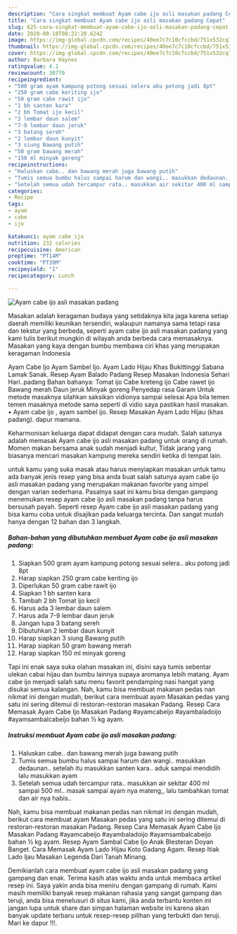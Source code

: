 ```yaml
---
description: "Cara singkat membuat Ayam cabe ijo asli masakan padang Cepat"
title: "Cara singkat membuat Ayam cabe ijo asli masakan padang Cepat"
slug: 625-cara-singkat-membuat-ayam-cabe-ijo-asli-masakan-padang-cepat
date: 2020-08-18T08:22:20.624Z
image: https://img-global.cpcdn.com/recipes/40ee7c7c10cfccbd/751x532cq70/ayam-cabe-ijo-asli-masakan-padang-foto-resep-utama.jpg
thumbnail: https://img-global.cpcdn.com/recipes/40ee7c7c10cfccbd/751x532cq70/ayam-cabe-ijo-asli-masakan-padang-foto-resep-utama.jpg
cover: https://img-global.cpcdn.com/recipes/40ee7c7c10cfccbd/751x532cq70/ayam-cabe-ijo-asli-masakan-padang-foto-resep-utama.jpg
author: Barbara Haynes
ratingvalue: 4.1
reviewcount: 30770
recipeingredient:
- "500 gram ayam kampung potong sesuai selera aku potong jadi 8pt"
- "250 gram cabe keriting ijo"
- "50 gram cabe rawit ijo"
- "1 bh santen kara"
- "2 bh Tomat ijo kecil"
- "3 lembar daun salem"
- "7-9 lembar daun jeruk"
- "3 batang sereh"
- "2 lembar daun kunyit"
- "3 siung Bawang putih"
- "50 gram bawang merah"
- "150 ml minyak goreng"
recipeinstructions:
- "Haluskan cabe.. dan bawang merah juga bawang putih"
- "Tumis semua bumbu halus sampai harum dan wangi.. masukkan dedaunan.. setelah itu masukkan santen kara.. aduk sampai mendidih lalu masukkan ayam"
- "Setelah semua udah tercampur rata.. masukkan air sekitar 400 ml sampai 500 ml.. masak sampai ayam nya mateng,, lalu tambahkan tomat dan air nya habis.."
categories:
- Recipe
tags:
- ayam
- cabe
- ijo

katakunci: ayam cabe ijo 
nutrition: 232 calories
recipecuisine: American
preptime: "PT14M"
cooktime: "PT39M"
recipeyield: "1"
recipecategory: Lunch

---
```



![Ayam cabe ijo asli masakan padang](https://img-global.cpcdn.com/recipes/40ee7c7c10cfccbd/751x532cq70/ayam-cabe-ijo-asli-masakan-padang-foto-resep-utama.jpg)

Masakan adalah keragaman budaya yang setidaknya kita jaga karena setiap daerah memiliki keunikan tersendiri, walaupun namanya sama tetapi rasa dan tekstur yang berbeda, seperti ayam cabe ijo asli masakan padang yang kami tulis berikut mungkin di wilayah anda berbeda cara memasaknya. Masakan yang kaya dengan bumbu membawa ciri khas yang merupakan keragaman Indonesia

Ayam Cabe Ijo Ayam Sambel Ijo. Ayam Lado Hijau Khas Bukittinggi Sabana Lamak Sanak. Resep Ayam Balado Padang Resep Masakan Indonesia Sehari Hari..padang Bahan bahanya: Tomat ijo Cabe kreteng ijo Cabe rawet ijo Bawang merah Daun jeruk Minyak goreng Penyedap rasa Garam Untuk metode masaknya silahkan saksikan vidionya sampai selesai Apa bila temen temen masaknya metode sama seperti di vidio saya pastikan hasil masakan. • Ayam cabe ijo , ayam sambel ijo. Resep Masakan Ayam Lado Hijau (khas padang). dapur mamana.

Keharmonisan keluarga dapat didapat dengan cara mudah. Salah satunya adalah memasak Ayam cabe ijo asli masakan padang untuk orang di rumah. Momen makan bersama anak sudah menjadi kultur, Tidak jarang yang biasanya mencari masakan kampung mereka sendiri ketika di tempat lain.

untuk kamu yang suka masak atau harus menyiapkan masakan untuk tamu ada banyak jenis resep yang bisa anda buat salah satunya ayam cabe ijo asli masakan padang yang merupakan makanan favorite yang simpel dengan varian sederhana. Pasalnya saat ini kamu bisa dengan gampang menemukan resep ayam cabe ijo asli masakan padang tanpa harus bersusah payah.
Seperti resep Ayam cabe ijo asli masakan padang yang bisa kamu coba untuk disajikan pada keluarga tercinta. Dan sangat mudah hanya dengan 12 bahan dan 3 langkah.


<!--inarticleads1-->

##### Bahan-bahan yang dibutuhkan membuat Ayam cabe ijo asli masakan padang:

1. Siapkan 500 gram ayam kampung potong sesuai selera.. aku potong jadi 8pt
1. Harap siapkan 250 gram cabe keriting ijo
1. Diperlukan 50 gram cabe rawit ijo
1. Siapkan 1 bh santen kara
1. Tambah 2 bh Tomat ijo kecil
1. Harus ada 3 lembar daun salem
1. Harus ada 7-9 lembar daun jeruk
1. Jangan lupa 3 batang sereh
1. Dibutuhkan 2 lembar daun kunyit
1. Harap siapkan 3 siung Bawang putih
1. Harap siapkan 50 gram bawang merah
1. Harap siapkan 150 ml minyak goreng


Tapi ini enak saya suka olahan masakan ini, disini saya tumis sebentar ulekan cabai hijau dan bumbu lainnya supaya aromanya lebih matang. Ayam cabe ijo menjadi salah satu menu favorit pendamping nasi hangat yang disukai semua kalangan. Nah, kamu bisa membuat makanan pedas nan nikmat ini dengan mudah, berikut cara membuat ayam Masakan pedas yang satu ini sering ditemui di restoran-restoran masakan Padang. Resep Cara Memasak Ayam Cabe Ijo Masakan Padang #ayamcabeijo #ayambaladoijo #ayamsambalcabeijo bahan ½ kg ayam. 

<!--inarticleads2-->

##### Instruksi membuat  Ayam cabe ijo asli masakan padang:

1. Haluskan cabe.. dan bawang merah juga bawang putih
1. Tumis semua bumbu halus sampai harum dan wangi.. masukkan dedaunan.. setelah itu masukkan santen kara.. aduk sampai mendidih lalu masukkan ayam
1. Setelah semua udah tercampur rata.. masukkan air sekitar 400 ml sampai 500 ml.. masak sampai ayam nya mateng,, lalu tambahkan tomat dan air nya habis..


Nah, kamu bisa membuat makanan pedas nan nikmat ini dengan mudah, berikut cara membuat ayam Masakan pedas yang satu ini sering ditemui di restoran-restoran masakan Padang. Resep Cara Memasak Ayam Cabe Ijo Masakan Padang #ayamcabeijo #ayambaladoijo #ayamsambalcabeijo bahan ½ kg ayam. Resep Ayam Sambal Cabe Ijo Anak Blesteran Doyan Banget. Cara Memasak Ayam Lado Hijau Koto Gadang Agam. Resep Itiak Lado Ijau Masakan Legenda Dari Tanah Minang. 

Demikianlah cara membuat ayam cabe ijo asli masakan padang yang gampang dan enak. Terima kasih atas waktu anda untuk membaca artikel resep ini. Saya yakin anda bisa meniru dengan gampang di rumah. Kami masih memiliki banyak resep makanan rahasia yang sangat gampang dan teruji, anda bisa menelusuri di situs kami, jika anda terbantu konten ini jangan lupa untuk share dan simpan halaman website ini karena akan banyak update terbaru untuk resep-resep pilihan yang terbukti dan teruji. Mari ke dapur !!!. 
